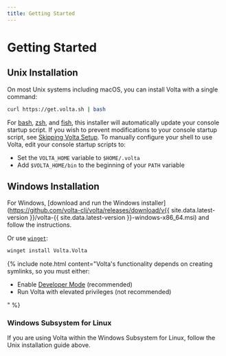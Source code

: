 ```yaml
---
title: Getting Started
---
```


# Getting Started

## Unix Installation

On most Unix systems including macOS, you can install Volta with a single command:

```bash
curl https://get.volta.sh | bash
```

For [bash](https://www.gnu.org/software/bash/), [zsh](https://www.zsh.org/), and [fish](http://fishshell.com/), this installer will automatically update your console startup script. If you wish to prevent modifications to your console startup script, see [Skipping Volta Setup](/advanced/installers#skipping-volta-setup). To manually configure your shell to use Volta, edit your console startup scripts to:
- Set the `VOLTA_HOME` variable to `$HOME/.volta`
- Add `$VOLTA_HOME/bin` to the beginning of your `PATH` variable

## Windows Installation

For Windows, [download and run the Windows installer](https://github.com/volta-cli/volta/releases/download/v{{ site.data.latest-version }}/volta-{{ site.data.latest-version }}-windows-x86_64.msi) and follow the instructions.

Or use [`winget`](https://aka.ms/winget-cli):

```bash
winget install Volta.Volta
```

{% include note.html content="Volta's functionality depends on creating symlinks, so you must either:
<ul>
    <li>Enable <a href=\"https://docs.microsoft.com/en-us/windows/uwp/get-started/enable-your-device-for-development#accessing-settings-for-developers\" target=\"_blank\" noreferrer noopener>Developer Mode</a> (recommended)</li>
    <li>Run Volta with elevated privileges (not recommended)</li>
</ul>" %}

### Windows Subsystem for Linux

If you are using Volta within the Windows Subsystem for Linux, follow the Unix installation guide above.
